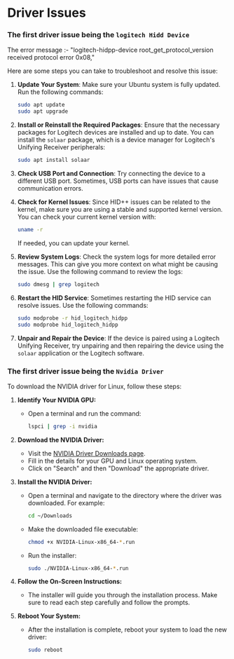 # Driver Issues

### The first driver issue being the `logitech Hidd Device`

The error message :- "logitech-hidpp-device root_get_protocol_version received protocol error 0x08,"

Here are some steps you can take to troubleshoot and resolve this issue:

1. **Update Your System**: Make sure your Ubuntu system is fully updated. Run the following commands:

   ```bash
   sudo apt update
   sudo apt upgrade
   ```

2. **Install or Reinstall the Required Packages**: Ensure that the necessary packages for Logitech devices are installed and up to date. You can install the `solaar` package, which is a device manager for Logitech's Unifying Receiver peripherals:

   ```bash
   sudo apt install solaar
   ```

3. **Check USB Port and Connection**: Try connecting the device to a different USB port. Sometimes, USB ports can have issues that cause communication errors.

4. **Check for Kernel Issues**: Since HID++ issues can be related to the kernel, make sure you are using a stable and supported kernel version. You can check your current kernel version with:

   ```bash
   uname -r
   ```

   If needed, you can update your kernel.

5. **Review System Logs**: Check the system logs for more detailed error messages. This can give you more context on what might be causing the issue. Use the following command to review the logs:

   ```bash
   sudo dmesg | grep logitech
   ```

6. **Restart the HID Service**: Sometimes restarting the HID service can resolve issues. Use the following commands:

   ```bash
   sudo modprobe -r hid_logitech_hidpp
   sudo modprobe hid_logitech_hidpp
   ```

7. **Unpair and Repair the Device**: If the device is paired using a Logitech Unifying Receiver, try unpairing and then repairing the device using the `solaar` application or the Logitech software.

### The first driver issue being the `Nvidia Driver`

To download the NVIDIA driver for Linux, follow these steps:

1. **Identify Your NVIDIA GPU:**

   - Open a terminal and run the command:
     ```sh
     lspci | grep -i nvidia
     ```

2. **Download the NVIDIA Driver:**

   - Visit the [NVIDIA Driver Downloads page](https://www.nvidia.com/Download/index.aspx).
   - Fill in the details for your GPU and Linux operating system.
   - Click on "Search" and then "Download" the appropriate driver.

3. **Install the NVIDIA Driver:**

   - Open a terminal and navigate to the directory where the driver was downloaded. For example:
     ```sh
     cd ~/Downloads
     ```
   - Make the downloaded file executable:
     ```sh
     chmod +x NVIDIA-Linux-x86_64-*.run
     ```
   - Run the installer:
     ```sh
     sudo ./NVIDIA-Linux-x86_64-*.run
     ```

4. **Follow the On-Screen Instructions:**

   - The installer will guide you through the installation process. Make sure to read each step carefully and follow the prompts.

5. **Reboot Your System:**
   - After the installation is complete, reboot your system to load the new driver:
     ```sh
     sudo reboot
     ```

